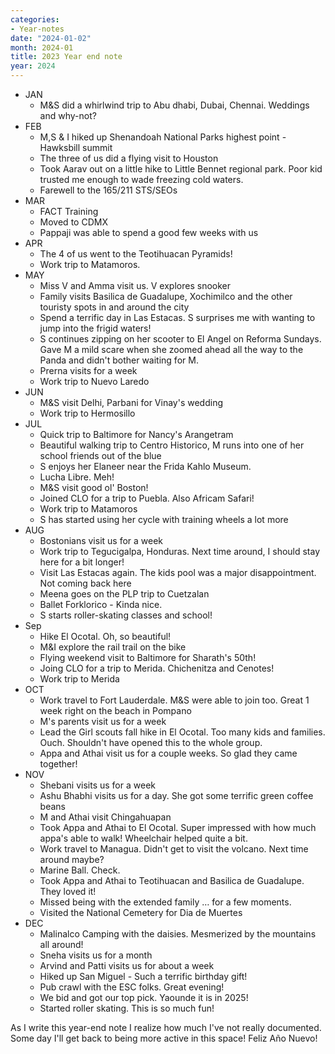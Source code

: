 ```yaml
---
categories:
- Year-notes
date: "2024-01-02"
month: 2024-01
title: 2023 Year end note
year: 2024
---
```


- JAN
    - M&S did a whirlwind trip to Abu dhabi, Dubai, Chennai. Weddings and why-not?
- FEB
    - M,S & I hiked up Shenandoah National Parks highest point - Hawksbill summit
    - The three of us did a flying visit to Houston
    - Took Aarav out on a little hike to Little Bennet regional park. Poor kid trusted me enough to wade freezing cold waters.
    - Farewell to the 165/211 STS/SEOs
- MAR
    - FACT Training
    - Moved to CDMX
    - Pappaji was able to spend a good few weeks with us
- APR
    - The 4 of us went to the Teotihuacan Pyramids!
    - Work trip to Matamoros.
- MAY
    - Miss V and Amma visit us. V explores snooker
    - Family visits Basilica de Guadalupe, Xochimilco and the other touristy spots in and around the city
    - Spend a terrific day in Las Estacas. S surprises me with wanting to jump into the frigid waters!
    - S continues zipping on her scooter to El Angel on Reforma Sundays. Gave M a mild scare when she zoomed ahead all the way to the Panda and didn't bother waiting for M.
    - Prerna visits for a week
    - Work trip to Nuevo Laredo
- JUN
    - M&S visit Delhi, Parbani for Vinay's wedding
    - Work trip to Hermosillo
- JUL
    - Quick trip to Baltimore for Nancy's Arangetram
    - Beautiful walking trip to Centro Historico, M runs into one of her school friends out of the blue
    - S enjoys her Elaneer near the Frida Kahlo Museum.
    - Lucha Libre. Meh!
    - M&S visit good ol' Boston!
    - Joined CLO for a trip to Puebla. Also Africam Safari!
    - Work trip to Matamoros
    - S has started using her cycle with training wheels a lot more
- AUG
    - Bostonians visit us for a week
    - Work trip to Tegucigalpa, Honduras. Next time around, I should stay here for a bit longer!
    - Visit Las Estacas again. The kids pool was a major disappointment. Not coming back here
    - Meena goes on the PLP trip to Cuetzalan
    - Ballet Forklorico - Kinda nice.
    - S starts roller-skating classes and school!
- Sep
    - Hike El Ocotal. Oh, so beautiful!
    - M&I explore the rail trail on the bike
    - Flying weekend visit to Baltimore for Sharath's 50th!
    - Joing CLO for a trip to Merida. Chichenitza and Cenotes!
    - Work trip to Merida
- OCT
    - Work travel to Fort Lauderdale. M&S were able to join too. Great 1 week right on the beach in Pompano
    - M's parents visit us for a week
    - Lead the Girl scouts fall hike in El Ocotal. Too many kids and families. Ouch. Shouldn't have opened this to the whole group.
    - Appa and Athai visit us for a couple weeks. So glad they came together!
- NOV
    - Shebani visits us for a week
    - Ashu Bhabhi visits us for a day. She got some terrific green coffee beans
    - M and Athai visit Chingahuapan
    - Took Appa and Athai to El Ocotal. Super impressed with how much appa's able to walk! Wheelchair helped quite a bit.
    - Work travel to Managua. Didn't get to visit the volcano. Next time around maybe?
    - Marine Ball. Check.
    - Took Appa and Athai to Teotihuacan and Basilica de Guadalupe. They loved it!
    - Missed being with the extended family … for a few moments.
    - Visited the National Cemetery for Dia de Muertes
- DEC
    - Malinalco Camping with the daisies. Mesmerized by the mountains all around!
    - Sneha visits us for a month
    - Arvind and Patti visits us for about a week
    - Hiked up San Miguel - Such a terrific birthday gift!
    - Pub crawl with the ESC folks. Great evening!
    - We bid and got our top pick. Yaounde it is in 2025!
    - Started roller skating. This is so much fun!

As I write this year-end note I realize how much I've not really documented. Some day I'll get back to being more active in this space! Feliz Año Nuevo!
